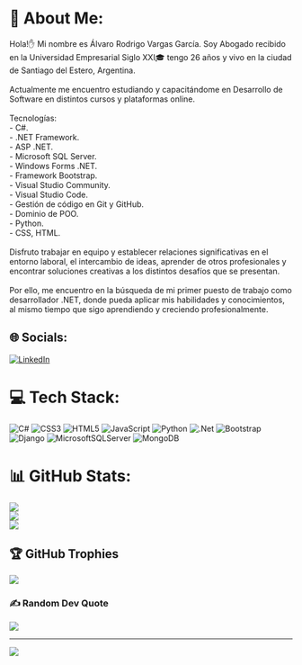 # 💫 About Me:
Hola!✋ Mi nombre es Álvaro Rodrigo Vargas García. Soy Abogado recibido en la Universidad Empresarial Siglo XXI🎓 tengo 26 años y vivo en la ciudad de Santiago del Estero, Argentina.<br><br>Actualmente me encuentro estudiando y capacitándome en Desarrollo de Software en distintos cursos y plataformas online.<br><br>Tecnologías:<br>- C#.<br>- .NET Framework.<br>- ASP .NET.<br>- Microsoft SQL Server.<br>- Windows Forms .NET.<br>- Framework Bootstrap.<br>- Visual Studio Community.<br>- Visual Studio Code. <br>- Gestión de código en Git y GitHub.<br>- Dominio de POO.<br>- Python.<br>- CSS, HTML.<br><br>Disfruto trabajar en equipo y establecer relaciones significativas en el entorno laboral, el intercambio de ideas, aprender de otros profesionales y encontrar soluciones creativas a los distintos desafíos que se presentan.<br><br>Por ello, me encuentro en la búsqueda de mi primer puesto de trabajo como desarrollador .NET, donde pueda aplicar mis habilidades y conocimientos, al mismo tiempo que sigo aprendiendo y creciendo profesionalmente.


## 🌐 Socials:
[![LinkedIn](https://img.shields.io/badge/LinkedIn-%230077B5.svg?logo=linkedin&logoColor=white)](https://linkedin.com/in/https://www.linkedin.com/in/%C3%A1lvaro-rodrigo-vargas-garc%C3%ADa/) 

# 💻 Tech Stack:
![C#](https://img.shields.io/badge/c%23-%23239120.svg?style=for-the-badge&logo=c-sharp&logoColor=white) ![CSS3](https://img.shields.io/badge/css3-%231572B6.svg?style=for-the-badge&logo=css3&logoColor=white) ![HTML5](https://img.shields.io/badge/html5-%23E34F26.svg?style=for-the-badge&logo=html5&logoColor=white) ![JavaScript](https://img.shields.io/badge/javascript-%23323330.svg?style=for-the-badge&logo=javascript&logoColor=%23F7DF1E) ![Python](https://img.shields.io/badge/python-3670A0?style=for-the-badge&logo=python&logoColor=ffdd54) ![.Net](https://img.shields.io/badge/.NET-5C2D91?style=for-the-badge&logo=.net&logoColor=white) ![Bootstrap](https://img.shields.io/badge/bootstrap-%23563D7C.svg?style=for-the-badge&logo=bootstrap&logoColor=white) ![Django](https://img.shields.io/badge/django-%23092E20.svg?style=for-the-badge&logo=django&logoColor=white) ![MicrosoftSQLServer](https://img.shields.io/badge/Microsoft%20SQL%20Sever-CC2927?style=for-the-badge&logo=microsoft%20sql%20server&logoColor=white) ![MongoDB](https://img.shields.io/badge/MongoDB-%234ea94b.svg?style=for-the-badge&logo=mongodb&logoColor=white)
# 📊 GitHub Stats:
![](https://github-readme-stats.vercel.app/api?username=rodrigovargarcia&theme=blue-green&hide_border=false&include_all_commits=true&count_private=false)<br/>
![](https://github-readme-streak-stats.herokuapp.com/?user=rodrigovargarcia&theme=blue-green&hide_border=false)<br/>
![](https://github-readme-stats.vercel.app/api/top-langs/?username=rodrigovargarcia&theme=blue-green&hide_border=false&include_all_commits=true&count_private=false&layout=compact)

## 🏆 GitHub Trophies
![](https://github-profile-trophy.vercel.app/?username=rodrigovargarcia&theme=tokyonight&no-frame=false&no-bg=false&margin-w=4)

### ✍️ Random Dev Quote
![](https://quotes-github-readme.vercel.app/api?type=horizontal&theme=tokyonight)

---
[![](https://visitcount.itsvg.in/api?id=rodrigovargarcia&icon=8&color=0)](https://visitcount.itsvg.in)

<!-- Proudly created with GPRM ( https://gprm.itsvg.in ) -->
